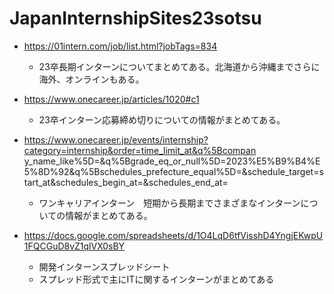 # JapanInternshipSites23sotsu

- https://01intern.com/job/list.html?jobTags=834
  - 23卒長期インターンについてまとめてある。北海道から沖縄までさらに海外、オンラインもある。

- https://www.onecareer.jp/articles/1020#c1
  - 23卒インターン応募締め切りについての情報がまとめてある。

- https://www.onecareer.jp/events/internship?category=internship&order=time_limit_at&q%5Bcompan
y_name_like%5D=&q%5Bgrade_eq_or_null%5D=2023%E5%B9%B4%E5%8D%92&q%5Bschedules_prefecture_equal%5D=&schedule_target=start_at&schedules_begin_at=&schedules_end_at=
  - ワンキャリアインターン　短期から長期までさまざまなインターンについての情報がまとめてある。

- https://docs.google.com/spreadsheets/d/1O4LqD6tfVisshD4YngjEKwpU1FQCGuD8vZ1qlVX0sBY
  -  開発インターンスプレッドシート
  -  スプレッド形式で主にITに関するインターンがまとめてある
